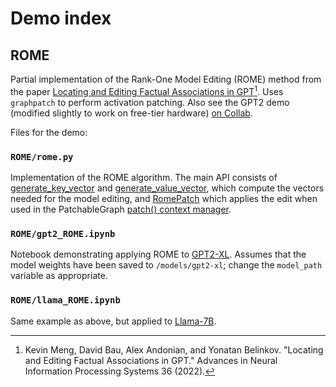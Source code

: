 # Demo index

## ROME
Partial implementation of the Rank-One Model Editing (ROME) method from the paper
[Locating and Editing Factual Associations in GPT](https://rome.baulab.info/)[^1]. Uses `graphpatch`
to perform activation patching. Also see the GPT2 demo (modified slightly to work on free-tier hardware) [on Collab](https://colab.research.google.com/drive/1JlSp7Ckikb_r1bHvzHzphvR7nHPq_kbJ?usp=sharing).

Files for the demo:

### `ROME/rome.py`
Implementation of the ROME algorithm. The main API consists of [generate_key_vector](https://github.com/evan-lloyd/graphpatch/blob/5ebc57a12f8b23c869eb22581695f7e03688f941/demos/ROME/rome.py#L214) and [generate_value_vector](https://github.com/evan-lloyd/graphpatch/blob/5ebc57a12f8b23c869eb22581695f7e03688f941/demos/ROME/rome.py#L104C22-L104C22), which compute the vectors needed for the model editing, and [RomePatch](https://github.com/evan-lloyd/graphpatch/blob/5ebc57a12f8b23c869eb22581695f7e03688f941/demos/ROME/rome.py#L17) which applies the edit when used in the
PatchableGraph [patch() context manager](https://graphpatch.readthedocs.io/en/latest/patchable_graph.html#graphpatch.PatchableGraph.patch).

### `ROME/gpt2_ROME.ipynb`
Notebook demonstrating applying ROME to [GPT2-XL](https://huggingface.co/gpt2-xl). Assumes that the
model weights have been saved to `/models/gpt2-xl`; change the `model_path` variable as appropriate.

### `ROME/llama_ROME.ipynb`
Same example as above, but applied to [Llama-7B](https://huggingface.co/luodian/llama-7b-hf).

[^1]: Kevin Meng, David Bau, Alex Andonian, and Yonatan Belinkov. "Locating and Editing Factual Associations in GPT." Advances in Neural Information Processing Systems 36 (2022).

